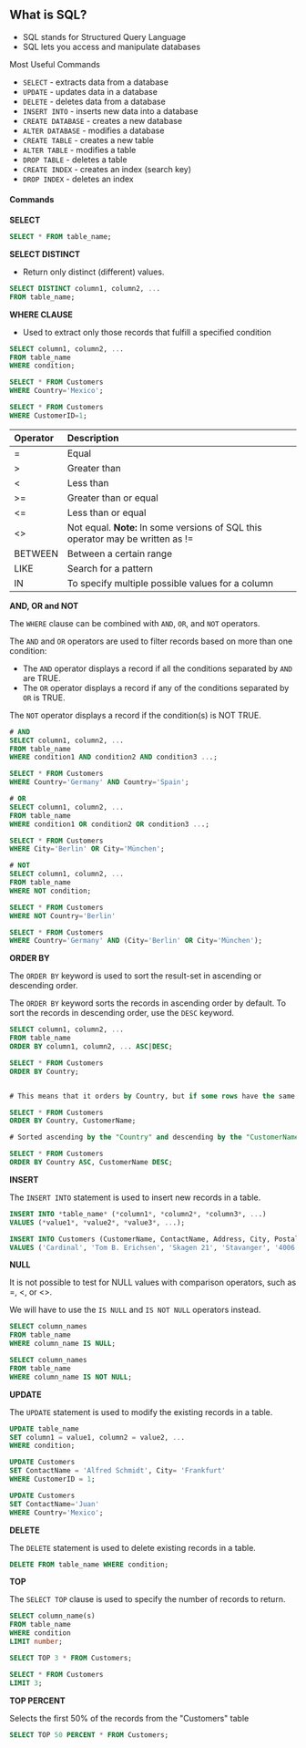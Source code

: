 ## What is SQL?

- SQL stands for Structured Query Language
- SQL lets you access and manipulate databases

Most Useful Commands

- `SELECT` - extracts data from a database
- `UPDATE` - updates data in a database
- `DELETE` - deletes data from a database
- `INSERT INTO` - inserts new data into a database
- `CREATE DATABASE` - creates a new database
- `ALTER DATABASE` - modifies a database
- `CREATE TABLE` - creates a new table
- `ALTER TABLE` - modifies a table
- `DROP TABLE` - deletes a table
- `CREATE INDEX` - creates an index (search key)
- `DROP INDEX` - deletes an index

#### Commands

**SELECT**

```sql
SELECT * FROM table_name;
```

**SELECT DISTINCT**

- Return only distinct (different) values.

```SQL
SELECT DISTINCT column1, column2, ...
FROM table_name;
```

**WHERE CLAUSE**

- Used to extract only those records that fulfill a specified condition

```sql
SELECT column1, column2, ...
FROM table_name
WHERE condition;

SELECT * FROM Customers
WHERE Country='Mexico';

SELECT * FROM Customers
WHERE CustomerID=1;
```

| Operator | Description                                                  |
| :------- | :----------------------------------------------------------- |
| =        | Equal                                                        |
| >        | Greater than                                                 |
| <        | Less than                                                    |
| >=       | Greater than or equal                                        |
| <=       | Less than or equal                                           |
| <>       | Not equal. **Note:** In some versions of SQL this operator may be written as != |
| BETWEEN  | Between a certain range                                      |
| LIKE     | Search for a pattern                                         |
| IN       | To specify multiple possible values for a column             |

**AND, OR and NOT**

The `WHERE` clause can be combined with `AND`, `OR`, and `NOT` operators.

The `AND` and `OR` operators are used to filter records based on more than one condition:

- The `AND` operator displays a record if all the conditions separated by `AND` are TRUE.
- The `OR` operator displays a record if any of the conditions separated by `OR` is TRUE.

The `NOT` operator displays a record if the condition(s) is NOT TRUE.

```sql
# AND
SELECT column1, column2, ...
FROM table_name
WHERE condition1 AND condition2 AND condition3 ...;

SELECT * FROM Customers
WHERE Country='Germany' AND Country='Spain';

# OR
SELECT column1, column2, ...
FROM table_name
WHERE condition1 OR condition2 OR condition3 ...;

SELECT * FROM Customers
WHERE City='Berlin' OR City='München';

# NOT
SELECT column1, column2, ...
FROM table_name
WHERE NOT condition; 

SELECT * FROM Customers
WHERE NOT Country='Berlin'
```

```sql
SELECT * FROM Customers
WHERE Country='Germany' AND (City='Berlin' OR City='München');
```

**ORDER BY**

The `ORDER BY` keyword is used to sort the result-set in ascending or descending order.

The `ORDER BY` keyword sorts the records in ascending order by default. To sort the records in descending order, use the `DESC` keyword.

```sql
SELECT column1, column2, ...
FROM table_name
ORDER BY column1, column2, ... ASC|DESC;

SELECT * FROM Customers
ORDER BY Country;


# This means that it orders by Country, but if some rows have the same Country, it orders them by CustomerName:

SELECT * FROM Customers
ORDER BY Country, CustomerName;

# Sorted ascending by the "Country" and descending by the "CustomerName" column:

SELECT * FROM Customers
ORDER BY Country ASC, CustomerName DESC;


```

**INSERT**

The `INSERT INTO` statement is used to insert new records in a table.

```sql
INSERT INTO *table_name* (*column1*, *column2*, *column3*, ...)
VALUES (*value1*, *value2*, *value3*, ...);

INSERT INTO Customers (CustomerName, ContactName, Address, City, PostalCode, Country)
VALUES ('Cardinal', 'Tom B. Erichsen', 'Skagen 21', 'Stavanger', '4006', 'Norway');
```

**NULL**

It is not possible to test for NULL values with comparison operators, such as =, <, or <>.

We will have to use the `IS NULL` and `IS NOT NULL` operators instead.

```sql
SELECT column_names
FROM table_name
WHERE column_name IS NULL;

SELECT column_names
FROM table_name
WHERE column_name IS NOT NULL;
```

**UPDATE**

The `UPDATE` statement is used to modify the existing records in a table.

```sql
UPDATE table_name
SET column1 = value1, column2 = value2, ...
WHERE condition;

UPDATE Customers
SET ContactName = 'Alfred Schmidt', City= 'Frankfurt'
WHERE CustomerID = 1;

UPDATE Customers
SET ContactName='Juan'
WHERE Country='Mexico';
```

**DELETE**

The `DELETE` statement is used to delete existing records in a table.

```sql
DELETE FROM table_name WHERE condition;
```

**TOP**

The `SELECT TOP` clause is used to specify the number of records to return.

```sql
SELECT column_name(s)
FROM table_name
WHERE condition
LIMIT number;

SELECT TOP 3 * FROM Customers;

SELECT * FROM Customers
LIMIT 3;
```

**TOP PERCENT**

Selects the first 50% of the records from the "Customers" table 

```sql
SELECT TOP 50 PERCENT * FROM Customers;
```

